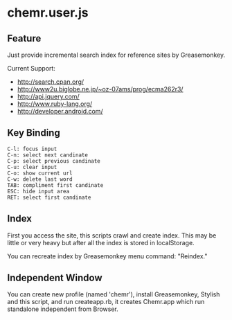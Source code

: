 
chemr.user.js
=============

## Feature ##

Just provide incremental search index for reference sites by Greasemonkey.

Current Support:

 * http://search.cpan.org/
 * http://www2u.biglobe.ne.jp/~oz-07ams/prog/ecma262r3/
 * http://api.jquery.com/
 * http://www.ruby-lang.org/
 * http://developer.android.com/

## Key Binding ##

	C-l: focus input
	C-n: select next candinate
	C-p: select previous candinate
	C-u: clear input
	C-o: show current url
	C-w: delete last word 
	TAB: compliment first candinate
	ESC: hide input area
	RET: select first candinate


## Index ##

First you access the site, this scripts crawl and create index.
This may be little or very heavy but after all the index is stored in localStorage.

You can recreate index by Greasemonkey menu command: "Reindex."


## Independent Window ##

You can create new profile (named 'chemr'), install Greasemonkey, Stylish and this script,
and run createapp.rb, it creates Chemr.app which run standalone independent from Browser.

